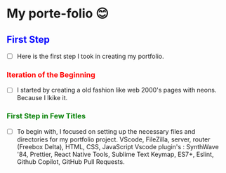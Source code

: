 # My porte-folio :blush:

## <span style="color:blue">First Step</span>

- [ ] Here is the first step I took in creating my portfolio.

### <span style="color:red">Iteration of the Beginning</span>

- [ ] I started by creating a old fashion like web 2000's pages with neons. Because I lkike it.

### <span style="color:green">First Step in Few Titles</span>

- [ ] To begin with, I focused on setting up the necessary files and directories for my portfolio project.
      VScode, FileZilla, server, router (Freebox Delta), HTML, CSS, JavaScript
      Vscode plugin's : SynthWave '84, Prettier, React Native Tools, Sublime Text Keymap, ES7+, Eslint, Github Copilot, GitHub Pull Requests.
